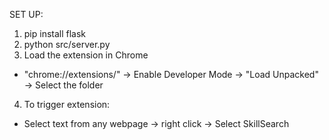 SET UP:
1. pip install flask
2. python src/server.py
3. Load the extension in Chrome
- "chrome://extensions/" -> Enable Developer Mode -> "Load Unpacked" -> Select the folder
4. To trigger extension: 
- Select text from any webpage -> right click -> Select SkillSearch